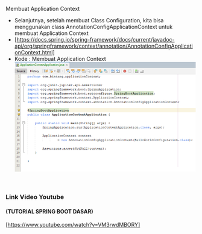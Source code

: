 Membuat Application Context
* Selanjutnya, setelah membuat Class Configuration, kita bisa menggunakan class AnnotationConfigApplicationContext untuk membuat Application Context
* [https://docs.spring.io/spring-framework/docs/current/javadoc-api/org/springframework/context/annotation/AnnotationConfigApplicationContext.html] 
* Kode : Membuat Application Context
![Img 1](image/9.PNG)


 
### Link Video Youtube
#### (TUTORIAL SPRING BOOT DASAR)
[https://www.youtube.com/watch?v=VM3rwdMBORY]